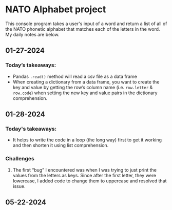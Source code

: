 # NATO Alphabet project

This console program takes a user's input of a word and return a list of all of the NATO phonetic alphabet 
that matches each of the letters in the word. My daily notes are below.

## 01-27-2024
### Today’s takeaways:

- Pandas `.read()` method will read a csv file as a data frame
- When creating a dictionary from a data frame, you want to create the key and value by getting the row’s column name (i.e. `row.letter` & `row.code`) when setting the new key and value pairs in the dictionary comprehension.

## 01-28-2024
### Today's takeaways:
- It helps to write the code in a loop (the long way) first to get it working and then shorten it using list comprehension.

### Challenges

1. The first “bug” I encountered was when I was trying to just print the values from the letters as keys. Since after the first letter, they were lowercase, I added code to change them to uppercase and resolved that issue.

## 05-22-2024

